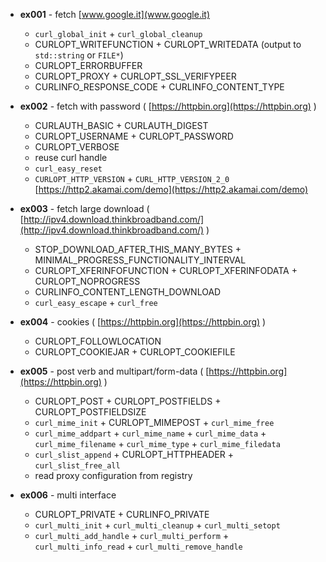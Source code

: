 ﻿* **ex001** - fetch [www.google.it](www.google.it)
  * `curl_global_init` + `curl_global_cleanup`
  * CURLOPT_WRITEFUNCTION + CURLOPT_WRITEDATA (output to `std::string` or `FILE*`)
  * CURLOPT_ERRORBUFFER
  * CURLOPT_PROXY + CURLOPT_SSL_VERIFYPEER
  * CURLINFO_RESPONSE_CODE + CURLINFO_CONTENT_TYPE

* **ex002** - fetch with password ( [https://httpbin.org](https://httpbin.org) )
  * CURLAUTH_BASIC +  CURLAUTH_DIGEST
  * CURLOPT_USERNAME + CURLOPT_PASSWORD
  * CURLOPT_VERBOSE
  * reuse curl handle
  * `curl_easy_reset`
  * `CURLOPT_HTTP_VERSION` + `CURL_HTTP_VERSION_2_0` [https://http2.akamai.com/demo](https://http2.akamai.com/demo)

* **ex003** - fetch large download ( [http://ipv4.download.thinkbroadband.com/](http://ipv4.download.thinkbroadband.com/) )
  * STOP_DOWNLOAD_AFTER_THIS_MANY_BYTES + MINIMAL_PROGRESS_FUNCTIONALITY_INTERVAL
  * CURLOPT_XFERINFOFUNCTION + CURLOPT_XFERINFODATA + CURLOPT_NOPROGRESS
  * CURLINFO_CONTENT_LENGTH_DOWNLOAD
  * `curl_easy_escape` + `curl_free`

* **ex004** - cookies ( [https://httpbin.org](https://httpbin.org) )
  * CURLOPT_FOLLOWLOCATION
  * CURLOPT_COOKIEJAR + CURLOPT_COOKIEFILE

* **ex005** - post verb and multipart/form-data ( [https://httpbin.org](https://httpbin.org) )
  * CURLOPT_POST + CURLOPT_POSTFIELDS + CURLOPT_POSTFIELDSIZE
  * `curl_mime_init` + CURLOPT_MIMEPOST + `curl_mime_free`
  * `curl_mime_addpart` + `curl_mime_name` + `curl_mime_data` + `curl_mime_filename` + `curl_mime_type` + `curl_mime_filedata`
  * `curl_slist_append` + CURLOPT_HTTPHEADER + `curl_slist_free_all`
  * read proxy configuration from registry

* **ex006** - multi interface
  * CURLOPT_PRIVATE + CURLINFO_PRIVATE
  * `curl_multi_init` + `curl_multi_cleanup` + `curl_multi_setopt`
  * `curl_multi_add_handle` + `curl_multi_perform` + `curl_multi_info_read` + `curl_multi_remove_handle`